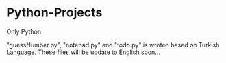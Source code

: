# Python-Projects
Only Python


"guessNumber.py", "notepad.py" and "todo.py" is wroten based on Turkish Language. These files will be update to English soon...
